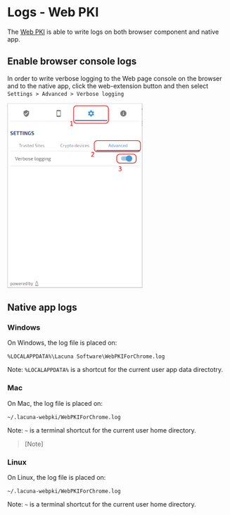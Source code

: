 ﻿# Logs - Web PKI

The [Web PKI](index.md) is able to write logs on both browser component and native app.

## Enable browser console logs

In order to write verbose logging to the Web page console on the browser and to the native app, click the web-extension button and then select
`Settings > Advanced > Verbose logging`

![Enable verbose logging](../../../images/web-pki/enable-log.png)

## Native app logs

### Windows

On Windows, the log file is placed on:
```
%LOCALAPPDATA%\Lacuna Software\WebPKIForChrome.log
```

Note: `%LOCALAPPDATA%` is a shortcut for the current user app data directotry.

### Mac

On Mac, the log file is placed on:
```
~/.lacuna-webpki/WebPKIForChrome.log
```

Note: `~` is a terminal shortcut for the current user home directory.

>[Note]

### Linux

On Linux, the log file is placed on:
```
~/.lacuna-webpki/WebPKIForChrome.log
```

Note: `~` is a terminal shortcut for the current user home directory.